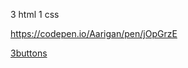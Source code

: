 3 html  1 css

https://codepen.io/Aarigan/pen/jOpGrzE


[3buttons](https://user-images.githubusercontent.com/52601835/212849258-bbf1ccbd-dbd9-493c-b458-d349b5fa21ee.png)
